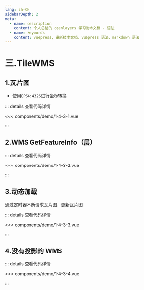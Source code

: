 ```yaml
---
lang: zh-CN
sidebarDepth: 2
meta:
  - name: description
    content: 个人总结的 openlayers 学习技术文档 - 语法
  - name: keywords
    content: vuepress, 最新技术文档，vuepress 语法，markdown 语法
---
```


# 三.TileWMS

## 1.瓦片图

- 使用`EPSG:4326`进行坐标转换

  <Container url="https://zhoubichuan.com/resume/demo/?type=openlayers&name=1-4-3-1.vue" />

::: details 查看代码详情

<<< components/demo/1-4-3-1.vue

:::

## 2.WMS GetFeatureInfo（层）

  <Container url="https://zhoubichuan.com/resume/demo/?type=openlayers&name=1-4-3-2.vue" />

::: details 查看代码详情

<<< components/demo/1-4-3-2.vue

:::

## 3.动态加载

通过定时器不断请求瓦片图，更新瓦片图

  <Container url="https://zhoubichuan.com/resume/demo/?type=openlayers&name=1-4-3-3.vue" />

::: details 查看代码详情

<<< components/demo/1-4-3-3.vue

:::

## 4.没有投影的 WMS

  <Container url="https://zhoubichuan.com/resume/demo/?type=openlayers&name=1-4-3-4.vue" />

::: details 查看代码详情

<<< components/demo/1-4-3-4.vue

:::
